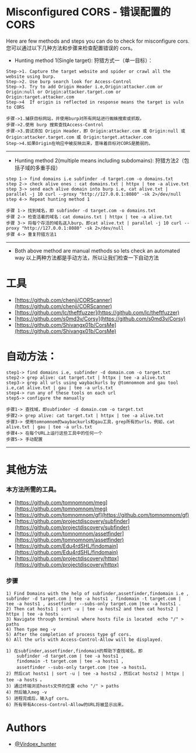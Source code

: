 # Misconfigured CORS - 错误配置的 CORS
 Here are few methods and steps you can do to check for misconfigure cors.
您可以通过以下几种方法和步骤来检查配置错误的 cors。

* Hunting method 1(Single target):
  狩猎方式一（单一目标）：

```
Step->1. Capture the target website and spider or crawl all the website using burp.
Step->2. Use burp search look for Access-Control
Step->3. Try to add Origin Header i.e,Origin:attacker.com or Origin:null or Origin:attacker.target.com or Origin:target.attacker.com
Step->4  If origin is reflected in response means the target is vuln to CORS

步骤->1.捕获目标网站，并使用burp对所有网站进行蜘蛛搜索或抓取。
步骤->2.使用 burp 搜索查找Access-Control
步骤->3.尝试添加 Origin Header，即 Origin:attacker.com 或 Origin:null 或 Origin:attacker.target.com 或 Origin:target.attacker.com
Step->4.如果Origin在响应中被反映出来，意味着目标对CORS是脆弱的。
```
-----------------------------------------------------------------------------------------------------------------------------------------------------------------------

* Hunting method 2(multiple means including subdomains):
  狩猎方法2（包括子域的多重手段）
```
step 1-> find domains i.e subfinder -d target.com -o domains.txt
step 2-> check alive ones : cat domains.txt | httpx | tee -a alive.txt
step 3-> send each alive domain into burp i.e, cat alive.txt | parallel -j 10 curl --proxy "http://127.0.0.1:8080" -sk 2>/dev/null
step 4-> Repeat hunting method 1

步骤 1-> 找到域名，即 subfinder -d target.com -o domains.txt
步骤 2-> 检查活着的域名：cat domains.txt | httpx | tee -a alive.txt
步骤 3-> 将每个存活的域名送入burp，即cat alive.txt | parallel -j 10 curl --proxy "http://127.0.0.1:8080" -sk 2>/dev/null
步骤 4-> 重复狩猎方法1
```
-----------------------------------------------------------------------------------------------------------------------------------------------------------------------

* Both above method are manual methods so lets check an automated way
  以上两种方法都是手动方法，所以让我们检查一下自动方法
# 工具
* [https://github.com/chenjj/CORScanner](https://github.com/chenjj/CORScanner)
* [https://github.com/lc/theftfuzzer](https://github.com/lc/theftfuzzer)
* [https://github.com/s0md3v/Corsy](https://github.com/s0md3v/Corsy)
* [https://github.com/Shivangx01b/CorsMe](https://github.com/Shivangx01b/CorsMe)

# 自动方法：
```
step1-> find domains i.e, subfinder -d domain.com -o target.txt
step2-> grep alive: cat target.txt | httpx | tee -a alive.txt
step3-> grep all urls using waybackurls by @tomnomnom and gau tool i.e,cat alive.txt | gau | tee -a urls.txt
step4-> run any of these tools on each url 
step5-> configure the manually

步骤1-> 查找域，即subfinder -d domain.com -o target.txt
步骤2-> grep alive: cat target.txt | httpx | tee -a alive.txt
步骤3-> 使用tomnomnom的waybackurls和gau工具，grep所有的urls，例如，cat alive.txt | gau | tee -a urls.txt
步骤4-> 在每个URL上运行这些工具中的任何一个 
步骤5-> 手动配置
```
--------------------------------------------------------------------------------------------------------------------------------------------------------------------------------

# 其他方法

### 本方法所需的工具。
* [https://github.com/tomnomnom/meg](https://github.com/tomnomnom/meg)
* [https://github.com/tomnomnom/gf](https://github.com/tomnomnom/gf)
* [https://github.com/projectdiscovery/subfinder](https://github.com/projectdiscovery/subfinder)
* [https://github.com/tomnomnom/assetfinder](https://github.com/tomnomnom/assetfinder)
* [https://github.com/Edu4rdSHL/findomain](https://github.com/Edu4rdSHL/findomain)
* [https://github.com/projectdiscovery/httpx](https://github.com/projectdiscovery/httpx)
         
### 步骤
```
1) Find Domains with the help of subfinder,assetfinder,findomain i.e , subfinder -d target.com | tee -a hosts1 , findomain -t target.com | tee -a hosts1 , assetfinder --subs-only target.com |tee -a hosts1 .
2) Then cat hosts1 | sort -u | tee -a hosts2 and then cat hosts2 | httpx | tee -a hosts .
3) Navigate through terminal where hosts file is located  echo "/" > paths
4) Then type meg -v
5) After the completion of process type gf cors.
6) All the urls with Access-Control-Allow will be displayed.  

1) 在subfinder,assetfinder,findomain的帮助下查找域名，即
	subfinder -d target.com | tee -a hosts1 , 
	findomain -t target.com | tee -a hosts1 , 
	assetfinder --subs-only target.com |tee -a hosts1。
2) 然后cat hosts1 | sort -u | tee -a hosts2 ，然后cat hosts2 | httpx | tee -a hosts 。
3) 通过终端浏览hosts文件的位置 echo "/" > paths
4) 然后输入meg -v
5) 进程完成后，输入gf cors。
6) 所有带有Access-Control-Allow的URL将被显示出来。 
```

# Authors
* [@Virdoex_hunter](https://twitter.com/Virdoex_hunter)
